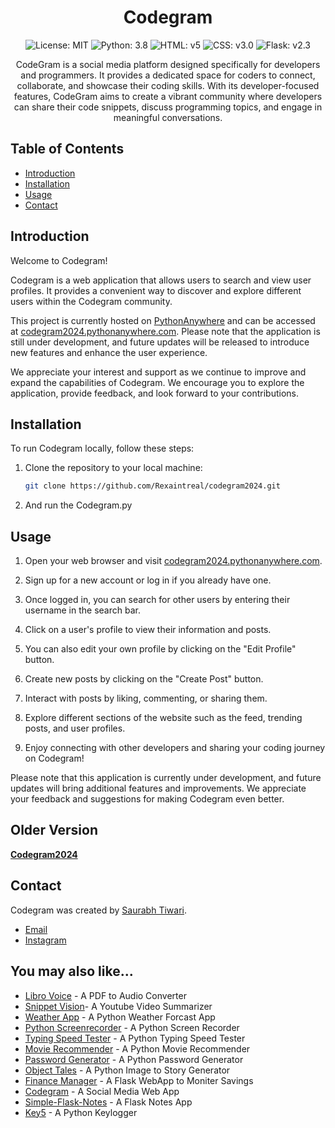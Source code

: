 <h1 align="center">Codegram</h1>


<p align="center">
  <img src="https://img.shields.io/badge/license-MIT-blue.svg" alt="License: MIT">
  <img src="https://img.shields.io/badge/python-3.8-blue.svg" alt="Python: 3.8">
  <img src="https://img.shields.io/badge/HTML-%205-red" alt="HTML: v5">
  <img src="https://img.shields.io/badge/Css-v3.0-blue" alt="CSS: v3.0">
  <img src="https://img.shields.io/badge/Flask-%20v2.3-lightgrey" alt="Flask: v2.3">
</p>

<p align="center">
CodeGram is a social media platform designed specifically for developers and programmers. It provides a dedicated space for coders to connect, collaborate, and showcase their coding skills. With its developer-focused features, CodeGram aims to create a vibrant community where developers can share their code snippets, discuss programming topics, and engage in meaningful conversations.
 </p>



## Table of Contents

- [Introduction](#introduction)
- [Installation](#installation)
- [Usage](#usage)
- [Contact](#contact)

## Introduction

Welcome to Codegram!

Codegram is a web application that allows users to search and view user profiles. It provides a convenient way to discover and explore different users within the Codegram community.

This project is currently hosted on [PythonAnywhere](http://www.pythonanywhere.com) and can be accessed at [codegram2024.pythonanywhere.com](http://codegram2024.pythonanywhere.com). Please note that the application is still under development, and future updates will be released to introduce new features and enhance the user experience.

We appreciate your interest and support as we continue to improve and expand the capabilities of Codegram. We encourage you to explore the application, provide feedback, and look forward to your contributions.


## Installation

To run Codegram locally, follow these steps:

1. Clone the repository to your local machine:

   ```bash
   git clone https://github.com/Rexaintreal/codegram2024.git
   ```
2. And run the Codegram.py
## Usage

1. Open your web browser and visit [codegram2024.pythonanywhere.com](https://codegram2024.pythonanywhere.com).

2. Sign up for a new account or log in if you already have one.

3. Once logged in, you can search for other users by entering their username in the search bar.

4. Click on a user's profile to view their information and posts.

5. You can also edit your own profile by clicking on the "Edit Profile" button.

6. Create new posts by clicking on the "Create Post" button.

7. Interact with posts by liking, commenting, or sharing them.

8. Explore different sections of the website such as the feed, trending posts, and user profiles.

9. Enjoy connecting with other developers and sharing your coding journey on Codegram!

Please note that this application is currently under development, and future updates will bring additional features and improvements. We appreciate your feedback and suggestions for making Codegram even better.


## Older Version 

**[Codegram2024](https://github.com/Rexaintreal/Codegram2023)**

## Contact

Codegram was created by [Saurabh Tiwari](https://github.com/Rexaintreal). 

- [Email](mailto:saurabhtiwari7986@gmail.com)
- [Instagram](instagram.com/saurabhcodes)

## You may also like...

- [Libro Voice](https://github.com/Rexaintreal/Libro-Voice) - A PDF to Audio Converter
- [Snippet Vision](https://github.com/Rexaintreal/Snippet-Vision)- A Youtube Video Summarizer
- [Weather App](https://github.com/Rexaintreal/WeatherApp) - A Python Weather Forcast App
- [Python Screenrecorder](https://github.com/Rexaintreal/PythonScreenrecorder) - A Python Screen Recorder
- [Typing Speed Tester](https://github.com/Rexaintreal/TypingSpeedTester) - A Python Typing Speed Tester
- [Movie Recommender](https://github.com/Rexaintreal/Movie-Recommender) - A Python Movie Recommender
- [Password Generator](https://github.com/Rexaintreal/Password-Generator) - A Python Password Generator
- [Object Tales](https://github.com/Rexaintreal/Object-Tales) - A Python Image to Story Generator
- [Finance Manager](https://github.com/Rexaintreal/Finance-Manager) - A Flask WebApp to Moniter Savings
- [Codegram](https://github.com/Rexaintreal/Codegram) - A Social Media Web App
- [Simple-Flask-Notes](https://github.com/Rexaintreal/Simple-Flask-Notes) - A Flask Notes App
- [Key5](https://github.com/Rexaintreal/Key5) - A Python Keylogger

